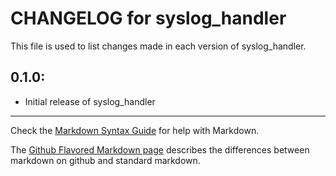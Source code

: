# CHANGELOG for syslog_handler

This file is used to list changes made in each version of syslog_handler.

## 0.1.0:

* Initial release of syslog_handler

- - -
Check the [Markdown Syntax Guide](http://daringfireball.net/projects/markdown/syntax) for help with Markdown.

The [Github Flavored Markdown page](http://github.github.com/github-flavored-markdown/) describes the differences between markdown on github and standard markdown.
